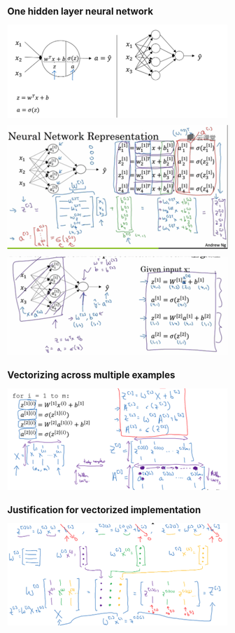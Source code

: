 ## One hidden layer neural network
![](/assets/Snip20180131_28.png)

![](/assets/Snip20180131_29.png)

![](/assets/Snip20180131_31.png)


## Vectorizing across multiple examples

![](/assets/Snip20180131_33.png)

## Justification for vectorized implementation

![](/assets/Snip20180131_34.png)